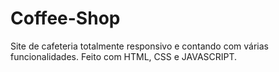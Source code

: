 # Coffee-Shop
Site de cafeteria totalmente responsivo e contando com várias funcionalidades. Feito com HTML, CSS e JAVASCRIPT.

